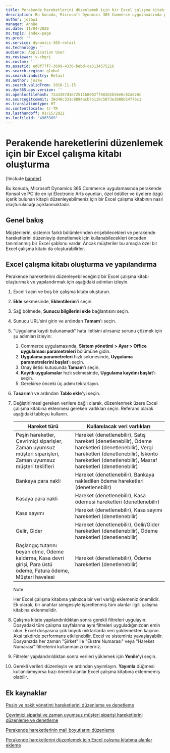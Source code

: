 ```yaml
---
title: Perakende hareketlerini düzenlemek için bir Excel çalışma kitabı oluşturma
description: Bu konuda, Microsoft Dynamics 365 Commerce uygulamasında perakende Konsol ve PC'de en iyi Electronic Arts oyunları, özel ödüller ve üyelere özgü içerik bulunan kitaplı düzenleyebilmeniz için bir Excel çalışma kitabının nasıl oluşturulacağı açıklanmaktadır.
author: josaw1
manager: AnnBe
ms.date: 11/04/2020
ms.topic: index-page
ms.prod: ''
ms.service: dynamics-365-retail
ms.technology: ''
audience: Application User
ms.reviewer: v-chgri
ms.custom: ''
ms.assetid: ed0f77f7-3609-4330-bebd-ca3134575216
ms.search.region: global
ms.search.industry: Retail
ms.author: josaw
ms.search.validFrom: 2018-11-15
ms.dyn365.ops.version: ''
ms.openlocfilehash: 73a3387d1e7251168002ff683b5b58e0c82a620c
ms.sourcegitcommit: 38d40c331c8894acb7b119c5073e3088b54776c1
ms.translationtype: HT
ms.contentlocale: tr-TR
ms.lasthandoff: 01/15/2021
ms.locfileid: "4965389"
---
```

# <a name="create-an-excel-workbook-to-edit-retail-transactions"></a>Perakende hareketlerini düzenlemek için bir Excel çalışma kitabı oluşturma

[!include [banner](../includes/banner.md)]

Bu konuda, Microsoft Dynamics 365 Commerce uygulamasında perakende Konsol ve PC'de en iyi Electronic Arts oyunları, özel ödüller ve üyelere özgü içerik bulunan kitaplı düzenleyebilmeniz için bir Excel çalışma kitabının nasıl oluşturulacağı açıklanmaktadır.

## <a name="overview"></a>Genel bakış

Müşterilerin, sistemin farklı bölümlerinden erişebilecekleri ve perakende hareketlerini düzenleyip denetlemek için kullanabilecekleri önceden tanımlanmış bir Excel şablonu vardır. Ancak müşteriler bu amaçla özel bir Excel çalışma kitabı da oluşturabilirler.

## <a name="create-and-configure-an-excel-workbook"></a>Excel çalışma kitabı oluşturma ve yapılandırma

Perakende hareketlerini düzenleyebileceğiniz bir Excel çalışma kitabı oluşturmak ve yapılandırmak için aşağıdaki adımları izleyin.

1. Excel'i açın ve boş bir çalışma kitabı oluşturun.
1. **Ekle** sekmesinde, **Eklentilerim**'i seçin.
1. Sağ bölmede, **Sunucu bilgilerini ekle** bağlantısını seçin.
1. Sunucu URL'sini girin ve ardından **Tamam**'ı seçin.
1. "Uygulama kaydı bulunamadı" hata iletisini alırsanız sorunu çözmek için şu adımları izleyin:

    1. Commerce uygulamasında, **Sistem yönetimi \> Ayar \> Office uygulaması parametreleri** bölümüne gidin.
    1. **Uygulama parametreleri** hızlı sekmesinde, **Uygulama parametrelerini başlat**'ı seçin.
    1. Onay iletisi kutusunda **Tamam**'ı seçin.
    1. **Kayıtlı uygulamalar** hızlı sekmesinde, **Uygulama kaydını başlat**'ı seçin.
    1. Gerekirse önceki üç adımı tekrarlayın.

1. **Tasarım**'ı ve ardından **Tablo ekle**'yi seçin.
1. Değiştirilmesi gereken verilere bağlı olarak, düzenlenmek üzere Excel çalışma kitabına eklenmesi gereken varlıkları seçin. Referans olarak aşağıdaki tabloyu kullanın.

    | Hareket türü | Kullanılacak veri varlıkları |
    |------------------|----------------------|
    | Peşin hareketler, Çevrimiçi siparişler, Zaman uyumsuz müşteri siparişleri, Zaman uyumsuz müşteri teklifleri | Hareket (denetlenebilir), Satış hareketi (denetlenebilir), Ödeme hareketleri (denetlenebilir), Vergi hareketleri (denetlenebilir), İskonto hareketleri (denetlenebilir), Masraf hareketleri (denetlenebilir) |
    | Bankaya para nakli | Hareket (denetlenebilir), Bankaya nakledilen ödeme hareketleri (denetlenebilir) |
    | Kasaya para nakli | Hareket (denetlenebilir), Kasa ödemesi hareketleri (denetlenebilir) |
    | Kasa sayımı | Hareket (denetlenebilir), Kasa sayımı hareketleri (denetlenebilir) |
    | Gelir, Gider | Hareket (denetlenebilir), Gelir/Gider hareketleri (denetlenebilir), Ödeme hareketleri (denetlenebilir) |
    | Başlangıç tutarını beyan etme, Ödeme kaldırma, Kasa devri girişi, Para üstü ödeme, Fatura ödeme, Müşteri havalesi | Hareket (denetlenebilir), Ödeme hareketleri (denetlenebilir) |

    > [!NOTE]
    > Her Excel çalışma kitabına yalnızca bir veri varlığı eklemeniz önemlidir. Ek olarak, bir anahtar simgesiyle işaretlenmiş tüm alanlar ilgili çalışma kitabına eklenmelidir.

1. Çalışma kitabı yapılandırıldıktan sonra gerekli filtreleri uygulayın. Dosyadaki tüm çalışma sayfalarına aynı filtreleri uyguladığınızdan emin olun. Excel dosyasına çok büyük miktarlarda veri yüklemekten kaçının. Aksi takdirde performans etkilenebilir, Excel ve sisteminiz yavaşlayabilir. Dosyanızda her zaman "Şirket" ile "Ekstre Numarası" veya "Hareket Numarası" filtrelerini kullanmanızı öneririz.
1. Filtreler yapılandırıldıktan sonra verileri yüklemek için **Yenile**'yi seçin.
1. Gerekli verileri düzenleyin ve ardından yayımlayın. **Yayımla** düğmesi kullanılamıyorsa bazı önemli alanlar Excel çalışma kitabına eklenmemiş olabilir.

## <a name="additional-resources"></a>Ek kaynaklar

[Peşin ve nakit yönetimi hareketlerini düzenleme ve denetleme](edit-cash-trans.md)

[Çevrimiçi siparişi ve zaman uyumsuz müşteri siparişi hareketlerini düzenleme ve denetleme](edit-order-trans.md)

[Perakende hareketlerinin mali boyutlarını düzenleme](edit-financial-dim.md)

[Perakende hareketlerini düzenlemek için Excel çalışma kitabına alanlar ekleme](add-fields-excel.md)
